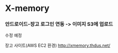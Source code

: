 # X-memory

### 안드로이드-장고 로그인 연동 -> 이미지 S3에 업로드

수정 예정

장고 사이트(AWS EC2 환경) http://xmemory.thdus.net/
